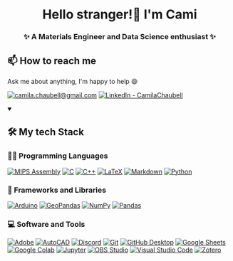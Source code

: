 <h1 align="center">Hello stranger!👋 I'm Cami</h1> 
<h3 align="center">✨ A Materials Engineer and Data Science enthusiast ✨</h3>

<!-- BEGIN How to reach me -->
<h2>📫 How to reach me</h2>
  <p> Ask me about anything, I'm happy to help 😄 </p>
  <p> 
    <a href="mailto:camila.chaubell@gmail.com"><img alt="camila.chaubell@gmail.com" src="https://custom-icon-badges.demolab.com/badge/Mail-blue.svg?logo=mail&logoColor=white"></a>
    <a href="https://linkedin.com/in/camilachaubell"><img alt="LinkedIn - CamilaChaubell" src="https://custom-icon-badges.demolab.com/badge/LinkedIn-blue.svg?logo=linkedin&logoColor=white"></a>
  </p>

<!-- BEGIN Languages and Tools - Badges (Icons + Name) + Details-->
<!-- Badges from img.shields.io by DenverCoder1 -->

  <details open>
    <summary><h2>🛠️ My tech Stack </h2></summary>
      <h3>👨‍💻 Programming Languages</h3>
        <p>
          <a href="#"><img alt="MIPS Assembly" src="https://custom-icon-badges.demolab.com/badge/Assembly-525252.svg?logo=asm-hex&logoColor=white"></a>
          <a href="#"><img alt="C" src="https://custom-icon-badges.demolab.com/badge/C-03599C.svg?logo=c-in-hexagon&logoColor=white"></a>
          <a href="#"><img alt="C++" src="https://custom-icon-badges.demolab.com/badge/C++-9C033A.svg?logo=cpp2&logoColor=white"></a>
    <!-- hehe -->
    <!--
        <a href="https://github.com/search?q=user%3ADenverCoder1+language%3Ahtml"><img alt="HTML" src="https://img.shields.io/badge/HTML-E34F26.svg?logo=html5&logoColor=white"></a> --> 
          <a href="#"><img alt="LaTeX" src="https://img.shields.io/badge/LaTeX-008080.svg?logo=LaTeX&logoColor=white"></a>
          <a href="#"><img alt="Markdown" src="https://img.shields.io/badge/Markdown-000000.svg?logo=markdown&logoColor=white"></a>
          <a href="#"><img alt="Python" src="https://img.shields.io/badge/Python-14354C.svg?logo=python&logoColor=white"></a>  
        </p> 
      <h3>🧰 Frameworks and Libraries</h3>
        <p>
          <a href="#"><img alt="Arduino" src="https://img.shields.io/badge/-Arduino-00979D?logo=Arduino&logoColor=white"></a>
          <a href="#"><img alt="GeoPandas" src="https://img.shields.io/badge/Geopandas-008080.svg?logo=geopandas&logoColor=white"></a>
          <a href="#"><img alt="NumPy" src="https://img.shields.io/badge/Numpy-013243.svg?logo=numpy&logoColor=white"></a>
          <a href="#"><img alt="Pandas" src="https://img.shields.io/badge/Pandas-150458.svg?logo=pandas&logoColor=white"></a>
        </p>
      <h3>💻 Software and Tools</h3>
        <p>
          <a href="#"><img alt="Adobe" src="https://img.shields.io/badge/Adobe-FF0000.svg?logo=adobe&logoColor=white"></a>
          <a href="#"><img alt="AutoCAD" src="https://custom-icon-badges.demolab.com/badge/AutoCAD-03599C.svg?logo=autocad&logoColor=white"></a>
          <a href="#"><img alt="Discord" src="https://img.shields.io/badge/-Discord-5865F2.svg?logo=discord&logoColor=white"></a>
          <a href="#"><img alt="Git" src="https://img.shields.io/badge/Git-F05033.svg?logo=git&logoColor=white"></a>
          <a href="#"><img alt="GitHub Desktop" src="https://img.shields.io/badge/GitHub%20Desktop-8034A9.svg?logo=github&logoColor=white"></a>
          <a href="#"><img alt="Google Sheets" src="https://img.shields.io/badge/Sheets-34A853.svg?logo=google%20sheets&logoColor=white"></a>
          <a href="#"><img alt="Google Colab" src="https://custom-icon-badges.demolab.com/badge/Google%20Colab-9C033A.svg?logo=googlecolab&logoColor=white"></a>
          <a href="#"><img alt="Jupyter" src="https://img.shields.io/badge/Jupyter-F37626.svg?logo=Jupyter&logoColor=white"></a>
          <a href="#"><img alt="OBS Studio" src="https://img.shields.io/badge/-OBS-302E31?logo=obs-studio&logoColor=white"></a>
          <a href="#"><img alt="Visual Studio Code" src="https://img.shields.io/badge/Visual%20Studio%20Code-0078d7.svg?logo=visual-studio-code&logoColor=white"></a>
          <a href="#"><img alt="Zotero" src="https://img.shields.io/badge/Zotero-red.svg?logo=zotero&logoColor=white"></a>
        </p>
  </details> 
